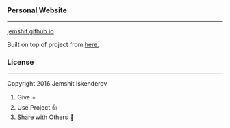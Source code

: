 ### Personal Website
---
[jemshit.github.io](http://jemshit.github.io) 

Built on top of project from [here.](https://github.com/t413/SinglePaged)



### License
---
Copyright 2016 Jemshit Iskenderov

1. Give :star:
2. Use Project :+1:
3. Share with Others :busts_in_silhouette:
